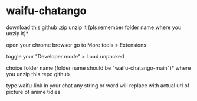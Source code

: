 # waifu-chatango

download this github .zip
unzip it (pls remember folder name where you unzip it)*

open your chrome browser
go to More tools > Extensions 

toggle your "Developer mode" > Load unpacked

choice folder name (folder name should be "waifu-chatango-main")* where you unzip this repo github


type waifu-link in your chat 
any string or word will replace with actual url of picture of anime tidies
